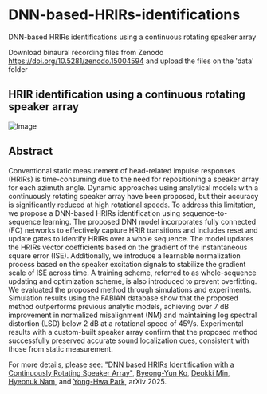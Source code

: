 # DNN-based-HRIRs-identifications
DNN-based HRIRs identifications using a continuous rotating speaker array

Download binaural recording files from Zenodo
https://doi.org/10.5281/zenodo.15004594
and upload the files on the 'data' folder

## HRIR identification using a continuous rotating speaker array
![Image](https://github.com/user-attachments/assets/b2931950-27e6-4ed6-917a-97a8dcfb7dbf)

## Abstract
Conventional static measurement of head-related impulse responses (HRIRs) is time-consuming due to the need for repositioning a speaker array for each azimuth angle. Dynamic approaches using analytical models with a continuously rotating speaker array have been proposed, but their accuracy is significantly reduced at high rotational speeds. To address this limitation, we propose a DNN-based HRIRs identification using sequence-to-sequence learning. The proposed DNN model incorporates fully connected (FC) networks to effectively capture HRIR transitions and includes reset and update gates to identify HRIRs over a whole sequence. The model updates the HRIRs vector coefficients based on the gradient of the instantaneous square error (ISE). Additionally, we introduce a learnable normalization process based on the speaker excitation signals to stabilize the gradient scale of ISE across time. A training scheme, referred to as whole-sequence updating and optimization scheme, is also introduced to prevent overfitting. We evaluated the proposed method through simulations and experiments. Simulation results using the FABIAN database show that the proposed method outperforms previous analytic models, achieving over 7 dB improvement in normalized misalignment (NM) and maintaining log spectral distortion (LSD) below 2 dB at a rotational speed of 45°/s. Experimental results with a custom-built speaker array confirm that the proposed method successfully preserved accurate sound localization cues, consistent with those from static measurement.

For more details, please see: ["DNN based HRIRs Identification with a Continuously Rotating Speaker Array"](https://arxiv.org/abs/2504.14817), [Byeong-Yun Ko](https://scholar.google.com/citations?user=iaquQiAAAAAJ&hl=ko&oi=sra), [Deokki Min](https://scholar.google.com/citations?hl=ko&user=Wm7WmcIAAAAJ), [Hyeonuk Nam](https://scholar.google.com/citations?hl=ko&user=rCN5da8AAAAJ), and [Yong-Hwa Park](https://scholar.google.com/citations?hl=ko&user=LtZKH8wAAAAJ), arXiv 2025.
